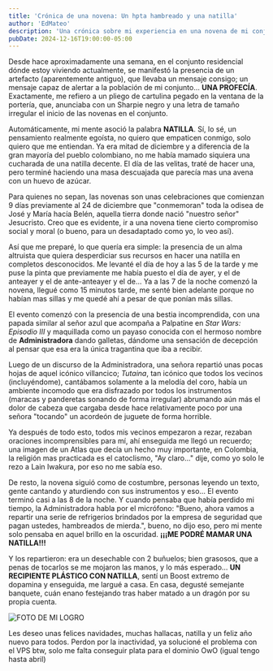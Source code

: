```yaml
---
title: 'Crónica de una novena: Un hpta hambreado y una natilla'
author: 'EdMateo'
description: 'Una crónica sobre mi experiencia en una novena de mi conjunto residencial buscando una natilla. Un relato horrible que no debería leer nadie.'
pubDate: 2024-12-16T19:00:00-05:00
---
```


Desde hace aproximadamente una semana, en el conjunto residencial dónde estoy viviendo actualmente, se manifestó la presencia de un artefacto (aparentemente antiguo), que llevaba un mensaje consigo; un mensaje capaz de alertar a la población de mi conjunto... **UNA PROFECÍA**. Exactamente, me refiero a un pliego de cartulina pegado en la ventana de la portería, que, anunciaba con un Sharpie negro y una letra de tamaño irregular el inicio de las novenas en el conjunto.

Automáticamente, mi mente asoció la palabra **NATILLA**. Sí, lo sé, un pensamiento realmente egoísta, no quiero que empaticen conmigo, solo quiero que me entiendan. Ya era mitad de diciembre y a diferencia de la gran mayoría del pueblo colombiano, no me había mamado siquiera una cucharada de una natilla decente. El día de las velitas, traté de hacer una, pero terminé haciendo una masa descuajada que parecía mas una avena con un huevo de azúcar.

Para quienes no sepan, las novenas son unas celebraciones que comienzan 9 días previamente al 24 de diciembre que "conmemoran" toda la odisea de José y María hacía Belén, aquella tierra donde nació "nuestro señor" Jesucristo. Creo que es evidente, ir a una novena tiene cierto compromiso social y moral (o bueno, para un desadaptado como yo, lo veo así). 

Así que me preparé, lo que quería era simple: la presencia de un alma altruista que quiera desperdiciar sus recursos en hacer una natilla en completos desconocidos. Me levanté el día de hoy a las 5 de la tarde y me puse la pinta que previamente me había puesto el día de ayer, y el de anteayer y el de ante-anteayer y el de... Ya a las 7 de la noche comenzó la novena, llegué como 15 minutos tarde, me senté bien adelante porque no habían mas sillas y me quedé ahí a pesar de que ponían más sillas.

El evento comenzó con la presencia de una bestia incomprendida, con una papada similar al señor azul que acompaña a Palpatine en *Star Wars: Episodio III* y maquillada como un payaso conocida con el hermoso nombre de **Administradora** dando galletas, dándome una sensación de decepción al pensar que esa era la única tragantina que iba a recibir.

Luego de un discurso de la Administradora, una señora repartió unas pocas hojas de aquel icónico villancico; *Tutaina*, tan icónico que todos los vecinos (incluyéndome), cantábamos solamente a la melodía del coro, había un ambiente incomodo que era disfrazado por todos los instrumentos (maracas y panderetas sonando de forma irregular) abrumando aún más el dolor de cabeza que cargaba desde hace relativamente poco por una señora "tocando" un acordeón de juguete de forma horrible.

Ya después de todo esto, todos mis vecinos empezaron a rezar, rezaban oraciones incomprensibles para mí, ahí enseguida me llegó un recuerdo; una imagen de un Atlas que decía un hecho muy importante, en Colombia, la religión mas practicada es el catoclismo, "Ay claro..." dije, como yo solo le rezo a Lain Iwakura, por eso no me sabía eso.

De resto, la novena siguió como de costumbre, personas leyendo un texto, gente cantando y aturdiendo con sus instrumentos y eso... El evento terminó casi a las 8 de la noche. Y cuando pensaba que había perdido mi tiempo, la Administradora habla por el micrófono: "Bueno, ahora vamos a repartir una serie de refrigerios brindados por la empresa de seguridad que pagan ustedes, hambreados de mierda.", bueno, no dijo eso, pero mi mente solo pensaba en aquel brillo en la oscuridad. **¡¡¡ME PODRÉ MAMAR UNA NATILLA!!!**

Y los repartieron: era un desechable con 2 buñuelos; bien grasosos, que a penas de tocarlos se me mojaron las manos, y lo más esperado... **UN RECIPIENTE PLÁSTICO CON NATILLA**, sentí un Boost extremo de dopamina y enseguida, me largué a casa. En casa, degusté semejante banquete, cuán enano festejando tras haber matado a un dragón por su propia cuenta.

![FOTO DE MI LOGRO](https://edmateo.neocities.org/assets/HALLAZGO-NOVENA.webp)

Les deseo unas felices navidades, muchas hallacas, natilla y un feliz año nuevo para todos. Perdon por la inactividad, ya solucioné el problema con el VPS btw, solo me falta conseguir plata para el dominio OwO (igual tengo hasta abril)
